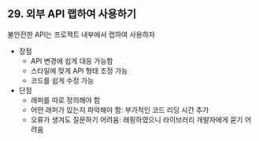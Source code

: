 ## 29. 외부 API 랩하여 사용하기

불안전한 API는 프로젝트 내부에서 랩하여 사용하자
- 장점 
  - API 변경에 쉽게 대응 가능함
  - 스타일에 맞게 API 형태 조정 가능
  - 코드를 쉽게 수정 가능
- 단점
  - 래퍼를 따로 정의해야 함
  - 어떤 래퍼가 있는지 파악해야 함: 부가적인 코드 리딩 시간 추가
  - 오류가 생겨도 질문하기 어려움: 래핑하였으니 라이브러리 개발자에게 묻기 어려움